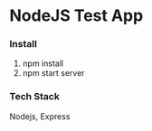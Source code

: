 NodeJS Test App
============

### Install
  1. npm install
  2. npm start server


### Tech Stack
  Nodejs, Express